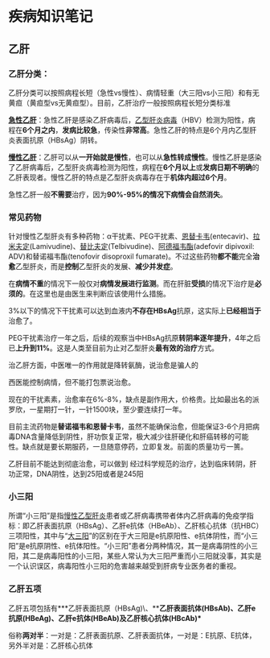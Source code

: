 # 疾病知识笔记

## 乙肝

### 乙肝分类：

乙肝分类可以按照病程长短（急性vs慢性）、病情轻重（大三阳vs小三阳）和有无黄疸（黄疸型vs无黄疸型）。目前，乙肝治疗一般按照病程长短分类标准

**[急性乙肝](https://www.zhihu.com/search?q=急性乙肝&search_source=Entity&hybrid_search_source=Entity&hybrid_search_extra={"sourceType"%3A"answer"%2C"sourceId"%3A411607052})**：急性乙肝是感染乙肝病毒后，[乙型肝炎病毒](https://www.zhihu.com/search?q=乙型肝炎病毒&search_source=Entity&hybrid_search_source=Entity&hybrid_search_extra={"sourceType"%3A"answer"%2C"sourceId"%3A411607052})（HBV）检测为阳性，病程在**6个月之内**，**发病比较急**，传染性**非常高**。急性乙肝的特点是6个月内乙型肝炎表面抗原（HBsAg）阴转。

**[慢性乙肝](https://www.zhihu.com/search?q=慢性乙肝&search_source=Entity&hybrid_search_source=Entity&hybrid_search_extra={"sourceType"%3A"answer"%2C"sourceId"%3A411607052})**：乙肝可以从**一开始就是慢性**，也可以从**急性转成慢性**。慢性乙肝是感染了乙肝病毒后，乙型肝炎病毒检测为阳性，病程在**6个月以上**或**发病日期不明确**的乙肝表现者。慢性乙肝的特点是乙型肝炎病毒存在于**机体内超过6个月**。

急性乙肝一般**不需要**治疗，因为**90%-95%**的情况下**病情会自然消失**。

### 常见药物

针对慢性乙型肝炎有多种药物：α干扰素、PEG干扰素、[恩替卡韦](https://www.zhihu.com/search?q=恩替卡韦&search_source=Entity&hybrid_search_source=Entity&hybrid_search_extra={"sourceType"%3A"answer"%2C"sourceId"%3A411607052})(entecavir)、[拉米夫定](https://www.zhihu.com/search?q=拉米夫定&search_source=Entity&hybrid_search_source=Entity&hybrid_search_extra={"sourceType"%3A"answer"%2C"sourceId"%3A411607052})(Lamivudine)、[替比夫定](https://www.zhihu.com/search?q=替比夫定&search_source=Entity&hybrid_search_source=Entity&hybrid_search_extra={"sourceType"%3A"answer"%2C"sourceId"%3A411607052})(Telbivudine)、[阿德福韦酯](https://www.zhihu.com/search?q=阿德福韦酯&search_source=Entity&hybrid_search_source=Entity&hybrid_search_extra={"sourceType"%3A"answer"%2C"sourceId"%3A411607052})(adefovir dipivoxil: ADV)和替诺福韦酯(tenofovir disoproxil fumarate)。不过这些药物**都不能**完全**治愈**乙型肝炎，而是**控制**乙型肝炎的发展、**减少并发症**。

在**病情不重**的情况下一般仅对**病情发展进行监测**。而在肝脏**受损**的情况下治疗是**必须的**。在这里也是由医生来判断应该使用什么措施。

3%以下的情况下干扰素可以达到血液内**不存在HBsAg**抗原，这实际上**已经相当于**治愈了。

PEG干扰素治疗一年之后，后续的观察当中HBsAg抗原**转阴率逐年提升**，4年之后已**上升到11%**。这是人类至目前为止对乙型肝炎**最有效的治疗**方式。



治乙肝方面，中医唯一的作用就是降转氨酶，说治愈是骗人的

西医能控制病情，但不能打包票说治愈。

现在的干扰素素，治愈率在6%-8%，缺点是副作用大，价格贵。比如最出名的派罗欣，一星期打一针，一针1500块，至少要连续打一年。

目前主流药物是**替诺福韦和恩替卡韦**，虽然不能确保治愈，但能保证3-6个月把病毒DNA含量降低到阴性，肝功恢复正常，极大减少往肝硬化和肝癌转移的可能性。缺点就是要长期服药，一旦随意停药，立即复发。前面的质量功亏一篑。



乙肝目前不能达到彻底治愈，可以做到 经过科学规范的治疗，达到临床转阴，肝功正常，DNA阴性，达到25阳或者是245阳



### 小三阳



所谓“小三阳”是指[慢性乙型肝炎](https://baike.baidu.com/item/慢性乙型肝炎/552456)患者或乙肝病毒携带者体内乙肝病毒的免疫学指标：即乙肝表面抗原（HBsAg）、乙肝e抗体（HBeAb）、乙肝核心抗体（抗HBC）三项阳性，其中与“[大三阳](https://baike.baidu.com/item/大三阳/818796)”的区别在于大三阳是e抗原阳性、e抗体阴性，而“小三阳”是e抗原阴性、e抗体阳性。“小三阳”患者分两种情况，其一是病毒阴性的小三阳，其二是病毒阳性的小三阳，某些人常认为大三阳严重而小三阳就没事，其实是一个认识误区，病毒阳性小三阳的危害越来越受到肝病专业医务者的重视。



### 乙肝五项

乙肝五项包括有***乙肝表面抗原（HBsAg)\、****乙肝表面抗体(HBsAb)、乙肝e抗原(HBeAg)、乙肝e抗体(HBeAb)及乙肝核心抗体(HBcAb)\***

俗称**两对半**：一对是：乙肝表面抗原、乙肝表面抗体，一对是：E抗原、E抗体，另外半对是：乙肝核心抗体





















